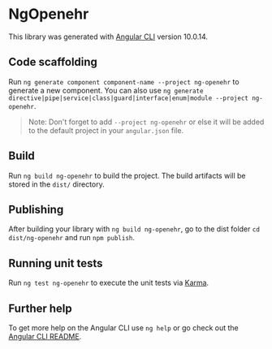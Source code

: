 # NgOpenehr

This library was generated with [Angular CLI](https://github.com/angular/angular-cli) version 10.0.14.

## Code scaffolding

Run `ng generate component component-name --project ng-openehr` to generate a new component. You can also use `ng generate directive|pipe|service|class|guard|interface|enum|module --project ng-openehr`.
> Note: Don't forget to add `--project ng-openehr` or else it will be added to the default project in your `angular.json` file. 

## Build

Run `ng build ng-openehr` to build the project. The build artifacts will be stored in the `dist/` directory.

## Publishing

After building your library with `ng build ng-openehr`, go to the dist folder `cd dist/ng-openehr` and run `npm publish`.

## Running unit tests

Run `ng test ng-openehr` to execute the unit tests via [Karma](https://karma-runner.github.io).

## Further help

To get more help on the Angular CLI use `ng help` or go check out the [Angular CLI README](https://github.com/angular/angular-cli/blob/master/README.md).
